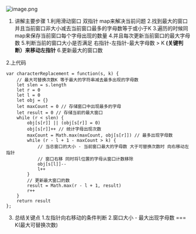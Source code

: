 ![image.png](https://pic.leetcode-cn.com/6dba21f7d8297fcf2f7672c6f423b3e7c53f840efbcda79489a8d7d2f79daa21-image.png)

1. 讲解主要步骤
    1.利用滑动窗口 双指针 map来解决当前问题
    2.找到最大的窗口 并且当前窗口非大小减去当前窗口最多的字母数等于或小于K
    3.遍历的时候同map来保存当前窗口每个字母出现的数量
    4.并且每次更新当前窗口的最大字母数
    5.判断当前的窗口大小是否满足 右指针-左指针-最大字母数 > K **(关键判断）来移动左指针**
    6.更新最大的窗口数

2.上代码

```
var characterReplacement = function(s, k) {
    // 最大可替换次数K 等于最大的字符串减去最多出现的字母数
    let slen = s.length
    let r = 0
    let l = 0
    let obj = {}
    let maxCount = 0 // 存储窗口中出现最多的字母
    let result = 0 // 存储当前的最大窗口
    while (r < slen) {
        obj[s[r]] || (obj[s[r]] = 0)
        obj[s[r]]++ // 统计字母出现次数
        maxCount = Math.max(maxCount, obj[s[r]]) // 最多出现字母数
        while (r - l + 1 - maxCount > k) { 
            // 当总窗口的大小 - 当前窗口最大的字母数 大于可替换次数时 向右移动左指针
            // 窗口右移 同时将l位置的字母从窗口计数移除
            obj[s[l]]--
            l++
        }
        // 更新最大窗口的数
        result = Math.max(r - l + 1, result)
        r++
    }
    return result
};
```
3. 总结关键点
    1.左指针向右移动的条件判断
    2.窗口大小 - 最大出现字母数 === K(最大可替换次数)